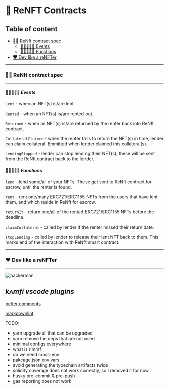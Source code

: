 # 🥂 **ReNFT Contracts**

## **Table of content**

- [🤏🏻 ReNft contract spec](#🤏🏻-renft-contract-spec)
  - [🤏🏻👨🏻‍💻 Events](#🤏🏻👨🏻‍💻-events)
  - [🤏🏻👩🏽‍✈️ Functions](#🤏🏻👩🏽‍✈️-functions)
- [❤ Dev like a reNFTer](#❤-dev-like-a-renfter)

---

### 🤏🏻 **ReNft contract spec**

---

#### 🤏🏻👨🏻‍💻 ***Events***

`Lent` - when an NFT(s) is/are lent.

`Rented` - when an NFT(s) is/are rented out.

`Returned` - when an NFT(s) is/are returned by the renter back into ReNft contract.

`CollateralClaimed` - when the renter fails to return the NFT(s) in time, lender can claim collateral. Emmitted when lender claimed this collateral(s).

`LendingStopped` - lender can stop lending their NFT(s), these will be sent from the ReNft contract back to the lender.

#### 🤏🏻👩🏽‍✈️ ***Functions***

`lend` - lend some/all of your NFTs. These get sent to ReNft contract for escrow, until the renter is found.

`rent` - rent one/many ERC721/ERC1155 NFTs from the users that have lent them, and which reside in ReNft for escrow.

`returnIt` - return one/all of the rented ERC721/ERC1155 NFTs before the deadline.

`claimCollateral` - called by lender if the renter missed their return date.

`stopLending` - called by lender to release their lent NFT back to them. This marks end of the interaction with ReNft smart contract.

---

### **❤ Dev like a reNFTer**

---

![hackerman](https://external-preview.redd.it/4lnFFyQJ8ZuV11zAkHW9q3VUfPHS-KL29kb76c0RM2s.jpg?auto=webp&s=20de54cd38fe99d817d283f802053c16f08e4ad9)

*kʌmfi vscode plugins*
--

[better comments](https://marketplace.visualstudio.com/items?itemName=aaron-bond.better-comments)

[markdownlint](https://marketplace.visualstudio.com/items?itemName=DavidAnson.vscode-markdownlint)


TODO:
- yarn upgrade all that can be upgraded
- yarn remove the deps that are not used
- minimal configs everywhere
- what is rimraf
- do we need cross-env
- pakcage.json env vars
- avoid generating the typechain artifacts twice
- solidity coverage does not work correctly, so I removed it for now
- husky pre-commit & pre-push
- gas reporting does not work
